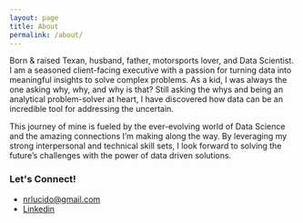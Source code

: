 ```yaml
---
layout: page
title: About
permalink: /about/
---
```


Born & raised Texan, husband, father, motorsports lover, and Data Scientist. I am a seasoned client-facing executive with a passion for turning data into meaningful insights to solve complex problems. As a kid, I was always the one asking why, why, and why is that? Still asking the whys and being an analytical problem-solver at heart, I have discovered how data can be an incredible tool for addressing the uncertain.

This journey of mine is fueled by the ever-evolving world of Data Science and the amazing connections I’m making along the way. By leveraging my strong interpersonal and technical skill sets, I look forward to solving the future’s challenges with the power of data driven solutions.

### Let's Connect!

- [nrlucido@gmail.com](mailto:nrlucido@gmail.com)
- [Linkedin](www.linkedin.com/in/nlucido)
